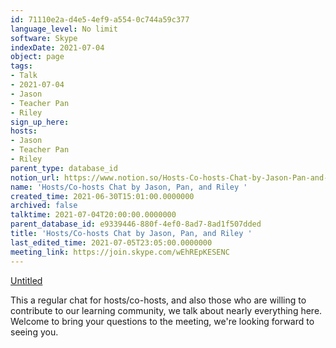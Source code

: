 ```yaml
---
id: 71110e2a-d4e5-4ef9-a554-0c744a59c377
language_level: No limit
software: Skype
indexDate: 2021-07-04
object: page
tags:
- Talk
- 2021-07-04
- Jason
- Teacher Pan
- Riley
sign_up_here: 
hosts:
- Jason
- Teacher Pan
- Riley
parent_type: database_id
notion_url: https://www.notion.so/Hosts-Co-hosts-Chat-by-Jason-Pan-and-Riley-71110e2ad4e54ef9a5540c744a59c377
name: 'Hosts/Co-hosts Chat by Jason, Pan, and Riley '
created_time: 2021-06-30T15:01:00.0000000
archived: false
talktime: 2021-07-04T20:00:00.0000000
parent_database_id: e9339446-880f-4ef0-8ad7-8ad1f507dded
title: 'Hosts/Co-hosts Chat by Jason, Pan, and Riley '
last_edited_time: 2021-07-05T23:05:00.0000000
meeting_link: https://join.skype.com/wEhREpKESENC
---
```




[Untitled](https://www.notion.so/d637a27eb33f44cbb92a56c3359cc567)   

This a regular chat for hosts/co-hosts, and also those who are willing to contribute to our learning community, we talk about nearly everything here. Welcome to bring your questions to the meeting, we're looking forward to seeing you.


